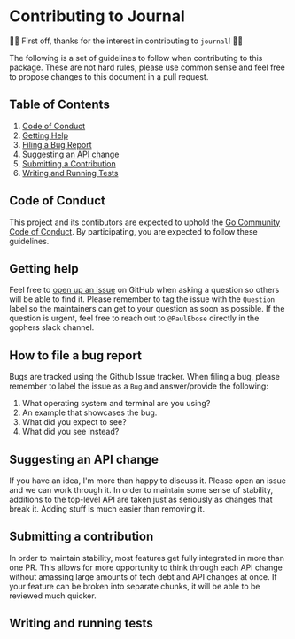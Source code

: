 # Contributing to Journal

🎉🎉 First off, thanks for the interest in contributing to `journal`! 🎉🎉

The following is a set of guidelines to follow when contributing to this package. These are not hard rules, please use common sense and feel free to propose changes to this document in a pull request.

## Table of Contents

1. [Code of Conduct](#code-of-conduct)
1. [Getting Help](#getting-help)
1. [Filing a Bug Report](#how-to-file-a-bug-report)
1. [Suggesting an API change](#suggesting-an-api-change)
1. [Submitting a Contribution](#submitting-a-contribution)
1. [Writing and Running Tests](#writing-and-running-tests)

## Code of Conduct

This project and its contibutors are expected to uphold the [Go Community Code of Conduct](https://golang.org/conduct). By participating, you are expected to follow these guidelines.

## Getting help

Feel free to [open up an issue](https://github.com/PaulEbose/journal/issues/new) on GitHub when asking a question so others will be able to find it. Please remember to tag the issue with the `Question` label so the maintainers can get to your question as soon as possible. If the question is urgent, feel free to reach out to `@PaulEbose` directly in the gophers slack channel.

## How to file a bug report

Bugs are tracked using the Github Issue tracker. When filing a bug, please remember to label the issue as a `Bug` and answer/provide the following:

1. What operating system and terminal are you using?
1. An example that showcases the bug.
1. What did you expect to see?
1. What did you see instead?

## Suggesting an API change

If you have an idea, I'm more than happy to discuss it. Please open an issue and we can work through it. In order to maintain some sense of stability, additions to the top-level API are taken just as seriously as changes that break it. Adding stuff is much easier than removing it.

## Submitting a contribution

In order to maintain stability, most features get fully integrated in more than one PR. This allows for more opportunity to think through each API change without amassing large amounts of tech debt and API changes at once. If your feature can be broken into separate chunks, it will be able to be reviewed much quicker.

## Writing and running tests
